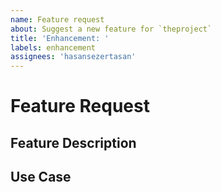 ```yaml
---
name: Feature request
about: Suggest a new feature for `theproject`
title: 'Enhancement: '
labels: enhancement
assignees: 'hasansezertasan'
---
```

# Feature Request

## Feature Description

<!--
Replace this comment with a description of what the feature should do.
Include details such as links to relevant specs or previous discussions.
-->

## Use Case

<!--
Replace this comment with an example of the problem which this feature
would resolve.
-->
